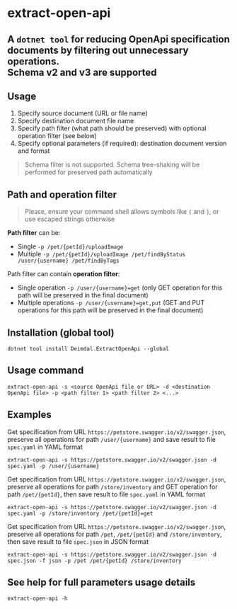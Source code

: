 ﻿# extract-open-api

A `dotnet tool` for reducing OpenApi specification documents by filtering out unnecessary operations.  
Schema v2 and v3 are supported
---

## Usage

1. Specify source document (URL or file name)
2. Specify destination document file name
3. Specify path filter (what path should be preserved) with optional operation filter (see below)
4. Specify optional parameters (if required): destination document version and format

> Schema filter is not supported. Schema tree-shaking will be performed for preserved path automatically

## Path and operation filter

> Please, ensure your command shell allows symbols like `{` and `}`, or use escaped strings otherwise

**Path filter** can be:

- Single `-p /pet/{petId}/uploadImage`
- Multiple `-p /pet/{petId}/uploadImage /pet/findByStatus /user/{username} /pet/findByTags`

Path filter can contain **operation filter**:

- Single operation `-p /user/{username}=get` (only GET operation for this path will be preserved in the final document)
- Multiple operations `-p /user/{username}=get,put` (GET and PUT operations for this path will be preserved in the final document)

## Installation (global tool)

```shell
dotnet tool install Deimdal.ExtractOpenApi --global
```

## Usage command

```shell
extract-open-api -s <source OpenApi file or URL> -d <destination OpenApi file> -p <path filter 1> <path filter 2> <...>
```

## Examples
Get specification from URL `https://petstore.swagger.io/v2/swagger.json`, preserve all operations for path `/user/{username}` and save result to file `spec.yaml` in YAML format
```shell
extract-open-api -s https://petstore.swagger.io/v2/swagger.json -d spec.yaml -p /user/{username}
```
Get specification from URL `https://petstore.swagger.io/v2/swagger.json`, preserve all operations for path `/store/inventory` and GET operation for path `/pet/{petId}`, then save result to file `spec.yaml` in YAML format
```shell
extract-open-api -s https://petstore.swagger.io/v2/swagger.json -d spec.yaml -p /store/inventory /pet/{petId}=get
```
Get specification from URL `https://petstore.swagger.io/v2/swagger.json`, preserve all operations for path `/pet`, `/pet/{petId}` and `/store/inventory`, then save result to file `spec.json` in JSON format
```shell
extract-open-api -s https://petstore.swagger.io/v2/swagger.json -d spec.json -f json -p /pet /pet/{petId} /store/inventory
```


## See help for full parameters usage details

```shell
extract-open-api -h
```
